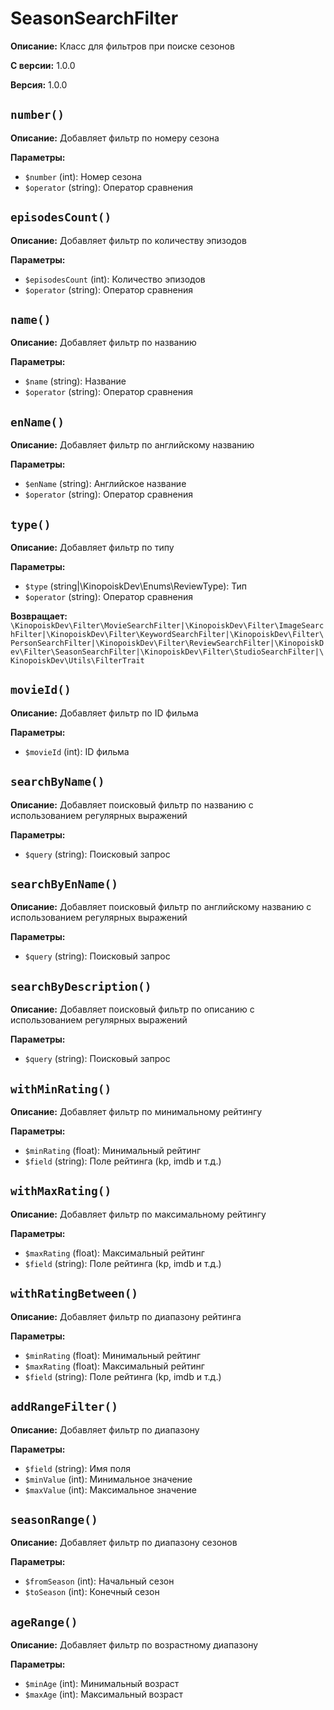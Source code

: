 # SeasonSearchFilter

**Описание:** Класс для фильтров при поиске сезонов

**С версии:** 1.0.0

**Версия:** 1.0.0

## `number()`

**Описание:** Добавляет фильтр по номеру сезона

**Параметры:**

* `$number` (int): Номер сезона
* `$operator` (string): Оператор сравнения

## `episodesCount()`

**Описание:** Добавляет фильтр по количеству эпизодов

**Параметры:**

* `$episodesCount` (int): Количество эпизодов
* `$operator` (string): Оператор сравнения

## `name()`

**Описание:** Добавляет фильтр по названию

**Параметры:**

* `$name` (string): Название
* `$operator` (string): Оператор сравнения

## `enName()`

**Описание:** Добавляет фильтр по английскому названию

**Параметры:**

* `$enName` (string): Английское название
* `$operator` (string): Оператор сравнения

## `type()`

**Описание:** Добавляет фильтр по типу

**Параметры:**

* `$type` (string|\KinopoiskDev\Enums\ReviewType): Тип
* `$operator` (string): Оператор сравнения

**Возвращает:** `\KinopoiskDev\Filter\MovieSearchFilter|\KinopoiskDev\Filter\ImageSearchFilter|\KinopoiskDev\Filter\KeywordSearchFilter|\KinopoiskDev\Filter\PersonSearchFilter|\KinopoiskDev\Filter\ReviewSearchFilter|\KinopoiskDev\Filter\SeasonSearchFilter|\KinopoiskDev\Filter\StudioSearchFilter|\KinopoiskDev\Utils\FilterTrait` 

## `movieId()`

**Описание:** Добавляет фильтр по ID фильма

**Параметры:**

* `$movieId` (int): ID фильма

## `searchByName()`

**Описание:** Добавляет поисковый фильтр по названию с использованием регулярных выражений

**Параметры:**

* `$query` (string): Поисковый запрос

## `searchByEnName()`

**Описание:** Добавляет поисковый фильтр по английскому названию с использованием регулярных выражений

**Параметры:**

* `$query` (string): Поисковый запрос

## `searchByDescription()`

**Описание:** Добавляет поисковый фильтр по описанию с использованием регулярных выражений

**Параметры:**

* `$query` (string): Поисковый запрос

## `withMinRating()`

**Описание:** Добавляет фильтр по минимальному рейтингу

**Параметры:**

* `$minRating` (float): Минимальный рейтинг
* `$field` (string): Поле рейтинга (kp, imdb и т.д.)

## `withMaxRating()`

**Описание:** Добавляет фильтр по максимальному рейтингу

**Параметры:**

* `$maxRating` (float): Максимальный рейтинг
* `$field` (string): Поле рейтинга (kp, imdb и т.д.)

## `withRatingBetween()`

**Описание:** Добавляет фильтр по диапазону рейтинга

**Параметры:**

* `$minRating` (float): Минимальный рейтинг
* `$maxRating` (float): Максимальный рейтинг
* `$field` (string): Поле рейтинга (kp, imdb и т.д.)

## `addRangeFilter()`

**Описание:** Добавляет фильтр по диапазону

**Параметры:**

* `$field` (string): Имя поля
* `$minValue` (int): Минимальное значение
* `$maxValue` (int): Максимальное значение

## `seasonRange()`

**Описание:** Добавляет фильтр по диапазону сезонов

**Параметры:**

* `$fromSeason` (int): Начальный сезон
* `$toSeason` (int): Конечный сезон

## `ageRange()`

**Описание:** Добавляет фильтр по возрастному диапазону

**Параметры:**

* `$minAge` (int): Минимальный возраст
* `$maxAge` (int): Максимальный возраст

